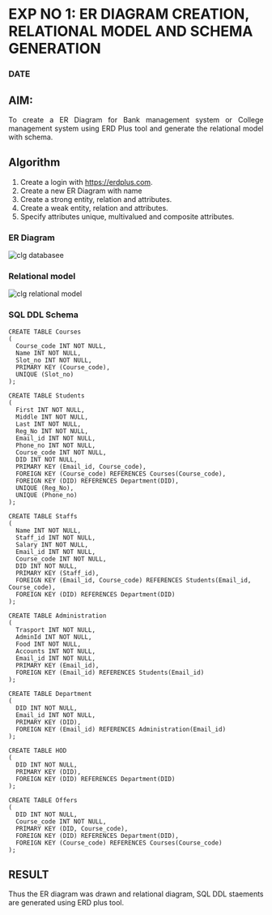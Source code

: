 # EXP NO 1: ER DIAGRAM CREATION, RELATIONAL MODEL AND SCHEMA GENERATION  
### DATE
## AIM:
<div align="justify">
   To create a ER Diagram for Bank management system or College management system using ERD Plus tool and generate the relational model with schema. 
</div>

## Algorithm
1. Create a login with https://erdplus.com.
2. Create a new ER Diagram with name
3. Create a strong entity, relation and attributes.
4. Create a weak entity, relation and attributes.
5. Specify attributes unique, multivalued and composite attributes.

### ER Diagram 

![clg databasee](https://github.com/priyarajmohan777/DBMS/assets/119475942/2fee697b-247a-4c64-8160-0692f2b772a6)

### Relational model
![clg relational model](https://github.com/priyarajmohan777/DBMS/assets/119475942/129f82e6-c412-432e-b12d-3032558a4044)


### SQL DDL Schema 
```
CREATE TABLE Courses
(
  Course_code INT NOT NULL,
  Name INT NOT NULL,
  Slot_no INT NOT NULL,
  PRIMARY KEY (Course_code),
  UNIQUE (Slot_no)
);

CREATE TABLE Students
(
  First INT NOT NULL,
  Middle INT NOT NULL,
  Last INT NOT NULL,
  Reg_No INT NOT NULL,
  Email_id INT NOT NULL,
  Phone_no INT NOT NULL,
  Course_code INT NOT NULL,
  DID INT NOT NULL,
  PRIMARY KEY (Email_id, Course_code),
  FOREIGN KEY (Course_code) REFERENCES Courses(Course_code),
  FOREIGN KEY (DID) REFERENCES Department(DID),
  UNIQUE (Reg_No),
  UNIQUE (Phone_no)
);

CREATE TABLE Staffs
(
  Name INT NOT NULL,
  Staff_id INT NOT NULL,
  Salary INT NOT NULL,
  Email_id INT NOT NULL,
  Course_code INT NOT NULL,
  DID INT NOT NULL,
  PRIMARY KEY (Staff_id),
  FOREIGN KEY (Email_id, Course_code) REFERENCES Students(Email_id, Course_code),
  FOREIGN KEY (DID) REFERENCES Department(DID)
);

CREATE TABLE Administration
(
  Trasport INT NOT NULL,
  AdminId INT NOT NULL,
  Food INT NOT NULL,
  Accounts INT NOT NULL,
  Email_id INT NOT NULL,
  PRIMARY KEY (Email_id),
  FOREIGN KEY (Email_id) REFERENCES Students(Email_id)
);

CREATE TABLE Department
(
  DID INT NOT NULL,
  Email_id INT NOT NULL,
  PRIMARY KEY (DID),
  FOREIGN KEY (Email_id) REFERENCES Administration(Email_id)
);

CREATE TABLE HOD
(
  DID INT NOT NULL,
  PRIMARY KEY (DID),
  FOREIGN KEY (DID) REFERENCES Department(DID)
);

CREATE TABLE Offers
(
  DID INT NOT NULL,
  Course_code INT NOT NULL,
  PRIMARY KEY (DID, Course_code),
  FOREIGN KEY (DID) REFERENCES Department(DID),
  FOREIGN KEY (Course_code) REFERENCES Courses(Course_code)
);
```
## RESULT 
<div align="justify">
Thus the ER diagram was drawn and relational diagram, SQL DDL staements are generated using ERD plus tool.
</div>
